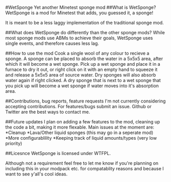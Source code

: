 #WetSponge
Yet another Minetest sponge mod
##What is WetSponge?
WetSponge is a mod for Minetest that adds, you guessed it, a sponge!

It is meant to be a less laggy implementation of the traditional sponge mod.

##What does WetSponge do differently than the other sponge mods?
While most sponge mods use ABMs to achieve their goals, WetSponge uses single events, and therefore causes less lag.

##How to use the mod
Cook a single wool of any colour to recieve a sponge. A sponge can be placed to absorb the water in a 5x5x5 area, after which it will become a wet sponge. Pick up a wet sponge and place it in a furnace to dry it out, or right click on it with an empty hand to squeeze it and release a 5x5x5 area of source water. Dry sponges will also absorb water again if right clicked. A dry sponge that is next to a wet sponge that you pick up will become a wet sponge if water moves into it's absorption area.

##Contributions, bug reports, feature requests
I'm not currently considering accepting contributions. For features/bugs submit an issue. Github or Twitter are the best ways to contact me.

##Future updates
I plan on adding a few features to the mod, cleaning up the code a bit, making it more flexable. Main issues at the moment are:
*Cleanup
*Lava/Other liquid sponges (this may go in a seperate mod)
*More configurablility
*Keeping track of liquid amounts/types (very low priority)

##Licesnce
WetSponge is licensed under WTFPL.

Although not a requirement feel free to let me know if you're planning on including this in your modpack etc. for compatablity reasons and because I want to see y'all's cool ideas.